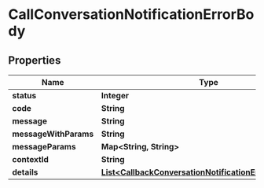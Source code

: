 
# CallConversationNotificationErrorBody

## Properties
Name | Type | Description | Notes
------------ | ------------- | ------------- | -------------
**status** | **Integer** |  |  [optional]
**code** | **String** |  |  [optional]
**message** | **String** |  |  [optional]
**messageWithParams** | **String** |  |  [optional]
**messageParams** | **Map&lt;String, String&gt;** |  |  [optional]
**contextId** | **String** |  |  [optional]
**details** | [**List&lt;CallbackConversationNotificationErrorInfoDetails&gt;**](CallbackConversationNotificationErrorInfoDetails.md) |  |  [optional]



